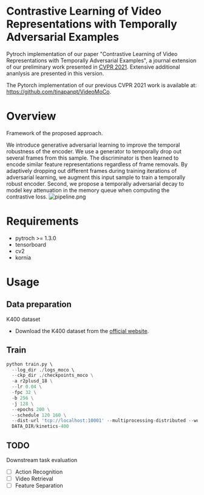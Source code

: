 # Contrastive Learning of Video Representations with Temporally Adversarial Examples
Pytroch implementation of our paper "Contrastive Learning of Video Representations with Temporally Adversarial Examples", a journal extension of our preliminary work presented in [CVPR 2021](https://arxiv.org/abs/2103.05905). Extensive additional ananlysis are presented in this version.

The Pytorch implementation of our previous CVPR 2021 work is available at: https://github.com/tinapanpt/VideoMoCo.

# Overview
Framework of the proposed approach.

We introduce generative adversarial learning to improve the temporal robustness of the encoder. We use a generator to temporally drop out several frames from this sample. The discriminator is then learned to encode similar feature representations regardless of frame removals. By adaptively dropping out different frames during training iterations of adversarial learning, we augment this input sample to train a temporally robust encoder. Second, we propose a temporally adversarial decay to model key attenuation in the memory queue when computing the contrastive loss.
![pipeline.png](https://i.loli.net/2021/05/08/ZVGAwKk2mIuY1aP.png)

# Requirements
- pytroch >= 1.3.0
- tensorboard
- cv2
- kornia

# Usage

## Data preparation

K400 dataset
- Download the K400 dataset from the [official website](https://deepmind.com/research/open-source/kinetics).

## Train
```python
python train.py \  
  --log_dir ./logs_moco \  
  --ckp_dir ./checkpoints_moco \
  -a r2plusd_18 \
  --lr 0.04 \
  -fpc 32 \
  -b 256 \
  -j 128 \
  --epochs 200 \
  --schedule 120 160 \
  --dist-url 'tcp://localhost:10001' --multiprocessing-distributed --world-size 1 --rank 0 \
  DATA_DIR/kinetics-400
```
## TODO
Downstream task evaluation

- [ ] Action Recognition
- [ ] Video Retrieval
- [ ] Feature Separation
